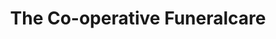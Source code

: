 ---
title: "The Co-operative Funeralcare"
url: /ledbury/the-co-operative-funeralcare/
shop: Bestattungen
---